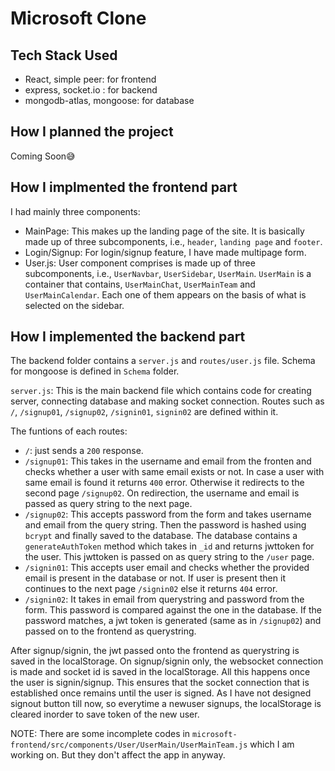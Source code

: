 # Microsoft Clone 

## Tech Stack Used 
- React, simple peer: for frontend
- express, socket.io : for backend
- mongodb-atlas, mongoose: for database

## How I planned the project 

Coming Soon😅

## How I implmented the frontend part 

I had mainly three components: 
- MainPage: This makes up the landing page of the site. It is basically made up of three subcomponents, i.e., `header`, `landing page` and `footer`. 
- Login/Signup: For login/signup feature, I have made multipage form. 
- User.js: User component comprises is made up of three subcomponents, i.e., `UserNavbar`, `UserSidebar`, `UserMain`. `UserMain` is a container that contains, `UserMainChat`, `UserMainTeam` and `UserMainCalendar`. Each one of them appears on the basis of what  is selected on the sidebar.

## How I implemented the backend part 

The backend folder contains a `server.js` and `routes/user.js` file. Schema for mongoose is defined in `Schema` folder. 

`server.js`: This is the main backend file which contains code for creating server, connecting database and making socket connection. Routes such as `/`, `/signup01`, `/signup02`, `/signin01`, `signin02` are defined within it.

The funtions of each routes:
    
- `/`: just sends a `200` response.
- `/signup01`: This takes in the username and email from the fronten and checks whether a user with same email exists or not. In case a user with same email is found it returns `400` error. Otherwise it redirects to the second page `/signup02`. On redirection, the username and email is passed as query string to the next page.
- `/signup02`: This accepts password from the form and takes username and email from the query string. Then the password is hashed using `bcrypt` and finally saved to the database. The database contains a `generateAuthToken` method which takes in `_id` and returns jwttoken for the user. This jwttoken is passed on as query string to the `/user` page.
- `/signin01`: This accepts user email and checks whether the provided email is present in the database or not. If user is present then it continues to the next page `/signin02` else it returns `404` error.
- `/signin02`: It takes in email from querystring and password from the form. This password is compared against the one in the database. If the password matches, a jwt token is generated (same as in `/signup02`) and passed on to the frontend as querystring.

After signup/signin, the jwt passed onto the frontend as querystring is saved in the localStorage. On signup/signin only, the websocket connection is made and socket id is saved in the localStorage. All this happens  once the user is signin/signup. This ensures that the socket connection that is established once remains until the user is signed. As I have not designed signout button till now, so everytime a newuser signups, the localStorage is cleared inorder to save token of the new user.  


NOTE: There are some incomplete codes in `microsoft-frontend/src/components/User/UserMain/UserMainTeam.js` which I am working on. But they don't affect the app in anyway. 